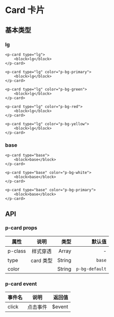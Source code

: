 # Card 卡片

<preview path="card"/>

## 基本类型

### lg

```vue
<p-card type="lg">
    <block>lg</block>
</p-card>

<p-card type="lg" color="p-bg-primary">
    <block>lg</block>
</p-card>

<p-card type="lg" color="p-bg-green">
    <block>lg</block>
</p-card>

<p-card type="lg" color="p-bg-red">
    <block>lg</block>
</p-card>

<p-card type="lg" color="p-bg-yellow">
    <block>lg</block>
</p-card>
```

### base

```vue
<p-card type="base">
    <block>base</block>
</p-card>

<p-card type="base" color="p-bg-white">
    <block>base</block>
</p-card>

<p-card type="base" color="p-bg-primary">
    <block>base</block>
</p-card>
```

## API

### p-card props

| 属性    |   说明    |   类型 |         默认值 |
| ------- | :-------: | -----: | -------------: |
| p-class | 样式穿透  |  Array |              - |
| type    | card 类型 | String |         `base` |
| color   |           | String | `p-bg-default` |

### p-card event

| 事件名 |   说明   |  返回值 |
| ------ | :------: | ------: |
| click  | 点击事件 | \$event |

